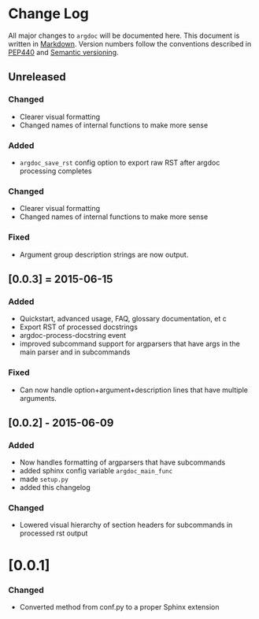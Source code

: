 # Change Log
All major changes to `argdoc` will be documented here. This document
is written in [Markdown](https://help.github.com/articles/markdown-basics/).
Version numbers follow the conventions described in
[PEP440](https://www.python.org/dev/peps/pep-0440/) and
[Semantic versioning](http://semver.org/).


## Unreleased

### Changed
- Clearer visual formatting
- Changed names of internal functions to make more sense

### Added
- `argdoc_save_rst` config option to export raw RST after argdoc processing completes 

### Changed
- Clearer visual formatting
- Changed names of internal functions to make more sense

### Fixed
- Argument group description strings are now output.


## [0.0.3] = 2015-06-15

### Added
- Quickstart, advanced usage, FAQ, glossary documentation, et c
- Export RST of processed docstrings
- argdoc-process-docstring event
- improved subcommand support for argparsers that have args
  in the main parser and in subcommands

### Fixed
- Can now handle option+argument+description lines that have
  multiple arguments.

## [0.0.2] - 2015-06-09

### Added
- Now handles formatting of argparsers that have subcommands
- added sphinx config variable `argdoc_main_func`
- made `setup.py`
- added this changelog

### Changed
- Lowered visual hierarchy of section headers for subcommands
  in processed rst output


# [0.0.1]

### Changed
- Converted method from conf.py to a proper Sphinx extension

